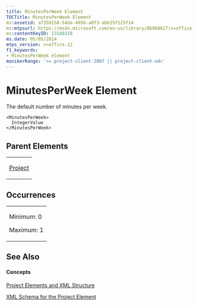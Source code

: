 ```yaml
---
title: MinutesPerWeek Element
TOCTitle: MinutesPerWeek Element
ms:assetid: a7359158-54da-4956-a0f3-abb35f125f14
ms:mtpsurl: https://msdn.microsoft.com/en-us/library/Bb968627(v=office.12)
ms:contentKeyID: 13188318
ms.date: 05/05/2014
mtps_version: v=office.12
f1_keywords:
- MinutesPerWeek element
monikerRange: '>= project-client-2007 || project-client-odc'
---
```


# MinutesPerWeek Element




The default number of minutes per week.

    <MinutesPerWeek>
      IntegerValue
    </MinutesPerWeek>

## Parent Elements

<table>
<colgroup>
<col style="width: 100%" />
</colgroup>
<tbody>
<tr class="odd">
<td><p><a href="bb968701(v=office.12).md">Project</a></p></td>
</tr>
</tbody>
</table>

## Occurrences

<table>
<colgroup>
<col style="width: 100%" />
</colgroup>
<tbody>
<tr class="odd">
<td><p>Minimum: 0</p>
<p>Maximum: 1</p></td>
</tr>
</tbody>
</table>

## See Also

#### Concepts

[Project Elements and XML Structure](project-elements-and-xml-structure.md)

[XML Schema for the Project Element](xml-schema-for-the-project-element.md)

